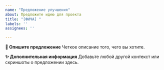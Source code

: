 ```yaml
---
name: "Предложение улучшения"
about: Предложите идею для проекта
title: "[ФИЧА] "
labels: ''
assignees: ''

---
```


**📝 Опишите предложение**
Четкое описание того, чего вы хотите.

**✨ Дополнительная информация**
Добавьте любой другой контекст или скриншоты о предложении здесь.

